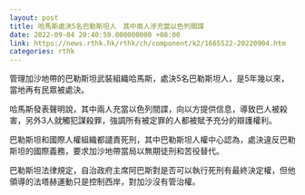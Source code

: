 ```yaml
---
layout: post
title: 哈馬斯處決5名巴勒斯坦人　其中兩人涉充當以色列間諜
date: 2022-09-04 20:40:59.000000000 +08:00
link: https://news.rthk.hk/rthk/ch/component/k2/1665522-20220904.htm
categories: rthk
---
```


管理加沙地帶的巴勒斯坦武裝組織哈馬斯，處決5名巴勒斯坦人，是5年幾以來，當地再有民眾被處決。

哈馬斯發表聲明說，其中兩人充當以色列間諜，向以方提供信息，導致巴人被殺害，另外3人就觸犯謀殺罪，強調所有被定罪的人都被賦予充分的辯護權利。

巴勒斯坦和國際人權組織都譴責死刑，其中巴勒斯坦人權中心認為，處決違反巴勒斯坦的國際義務，要求加沙地帶當局以無期徒刑和苦役替代。

巴勒斯坦法律規定，自治政府主席阿巴斯對是否可以執行死刑有最終決定權，但他領導的法塔赫運動只是控制西岸，對加沙沒有管治權。
